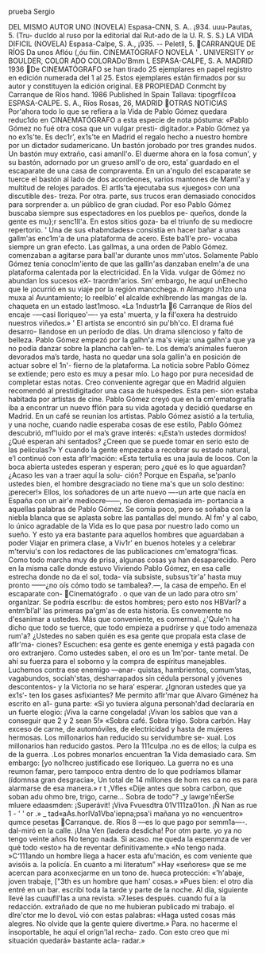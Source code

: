 prueba Sergio


DEL MISMO AUTOR
UNO (NOVELA)
Espasa-CNN, S. A.. ¡934. uuu-Pautas, 5. (Tru- ducIdo al ruso por la editorial dal Rut-ado de la U. R. S. S.)
LA VIDA DIFICIL (NOVELA)
Espasa-Calpe, S. A., ¡935. -- Peletll, 5.
CARRANQUE DE RÍOS Da
unos Aflóu (,óu
fiin. CINEMATÓGRAFO
NOVELA
' .
UNIVERSITY or BOULDER,
COLOR
ADO COLORADo'Bmm L
ESPASA-CALPE,
S. A. MADRID 1936
De CINEMATÓGRAFO se han tirado 25 ejemplares en papel registro en edición numerada del 1 al 25. Estos ejemplares están firmados por su autor y constituyen la edición original.
E8 PROPIEDAD Conmcht by Carranque de Ríos hand. 1986 Published ln Spain
Tallava: tipogrfilcoa ESPASA-CALPE. S. A., Ríos Rosas, 26, MADRID
OTRAS NOTICIAS
Por'ahora todo lo que se refiera a la Vida de Pablo Gómez quedara reduc1do en CINAEMATÓGRAFO a esta especie de nota póstuma: «Pablo Gómez no fué otra cosa que un vulgar presti- digitador.»
Pablo Gómez ya no ex1s'te. Es dec1r’, ex1s'te en Madrid el regalo hecho a nuestro hombre por un dictador sudamericano. Un bastón jorobado por tres grandes nudos. Un bastón muy extraño, casi amanll'o.
El duerme ahora en la fosa comun', y su bastón, adornado por un grueso amll'o de oro, esta’ guardado en el escaparate de una casa de compraventa. En un a'ngulo del escaparate se tuerce el bastón al lado de dos acordeones, varios mantones de Maml'a y multitud de relojes parados.
El artls'ta ejecutaba sus «juegos» con una discutible des- treza. Por otra. parte, sus trucos eran demasiado conocidos para sorprender a. un público de gran ciudad. Por eso Pablo Gómez buscaba siempre sus espectadores en los pueblos pe- queños, donde la gente es mu};r senc1ll'a. En estos sitios goza- ba el triunfo de su mediocre repertorio. '
Una de sus «habmdades» consistía en hacer bañar a unas gallm'as enc1m'a de una plataforma de acero. Este ba1l'e pro- vocaba siempre un gran efecto. Las gallmas, a una orden de Pablo Gómez. comenzaban a agitarse para ball'ar durante unos mm'utos. Solamente Pablo Gómez tenia conoclm'iento de que las gallln'as danzaban enelm'a de una plataforma calentada por la electricidad.
En la Vida. vulgar de Gómez no abundan los sucesos eX- traordm'arios. Sm’ embargo, he aquí unEhecho que le ¡ocurrió en su viaje por la región mancchega. n Almagro .h1zo una muxa al Avuntamiento; lo reelblo’ el alcalde exhlbrendo las mangas de la. chaqueta en un estado last1moso. «La 1ndustr1a
6 Carranque de Ríos
del encaje -—casi lloriqueo'—- ya esta' muerta, y la fil'oxera ha destruido nuestros viñedos.»
' El artista se encontró sin pu'bh'co. El drama fué desarro- llandose en un período de días. Un drama silencioso y falto de belleza. Pablo Gómez empezó por la galhn'a ma's vieja: una galhn'a que ya no podía danzar sobre la plancha cah’en- te. Los dema’s animales fueron devorados ma’s tarde, hasta no quedar una sola gallin'a en posición de actuar sobre el 1n'- fierno de la plataforma.
La noticia sobre Pablo Gómez se extiende; pero esto es muy a pesar mío. Lo hago por pura necesidad de completar estas notas. Creo conveniente agregar que en Madrid alguien recomendó al prestidigitador una casa de huéspedes. Esta pen- sión estaba habitada por artistas de cine. Pablo Gómez creyó que en la cm'ematografía iba a encontrar un nuevo fflón para su vida agotada y decidió quedarse en Madrid.
En un café se reunían los artistas. Pablo Gómez asistió a la tertulia, y una noche, cuando nadie esperaba cosas de ese estilo, Pablo Gómez descubrió, mf'luido por el ma’s grave interés: «¡Esta’n ustedes dormidos! ¿Qué esperan ahi sentados? ¿Creen que se puede tomar en serio esto de las películas?»
Y cuando la gente empezaba a recobrar su estado natural, e’l continuó con esta aflr'mación: «Esta tertulia es una jaula de locos. Con la boca abierta ustedes esperan y esperan; pero ¿qué es lo que aguardan? ¿Acaso les van a traer aquí la solu- ción? Porque en España, se'panlo ustedes bien, el hombre desgraciado no tiene ma's que un solo destino: ¡perecer!»
Ellos, los soñadores de un arte nuevo —-un arte que nacía en España con un air'e mediocre——, no dieron demasiada im- portancia a aquellas palabras de Pablo Gómez. Se comía poco, pero se soñaba con la niebla blanca que se aplasta sobre las pantallas del mundo. Al fm' y al cabo, lo único agradable de la Vida es lo que pasa por nuestro lado como un sueño. Y esto ya era bastante para aquellos hombres que aguardaban a poder Viajar en primera clase, a Viv1r' en buenos hoteles y a celebrar m'terviu's con los redactores de las publicaciones cm'ematogra'ficas.
Como todo marcha muy de prisa, algunas cosas ya han desaparecido. Pero en la misma calle donde estuvo Viviendo Pablo Gómez, en esa calle estrecha donde no da el sol, toda- vía subsiste, subsus'tir'a' hasta muy pronto ——¿no oís cómo todo se tambalea?.—, la casa de empeño. En el escaparate con-
Cinematógrafo
.
o que van de un lado para otro sm' organlzar. Se podría escrlbu: de estos hombres; pero esto nos HBVarÍ? a entm‘bl’al‘ las primeras pa'gm'as de esta historia. Es convemente no d'esanimar a ustedes. Más que conveniente, es comermal. ¿'Qule'n ha dicho que todo se tuerce, que todo empieza a pudrirse y que todo amenaza rum'a? ¿Ustedes no saben quién es esa gente que propala esta clase de aflr'ma- ciones? Escuchen: esa gente es gente enemiga y está pagada con oro extranjero. Como ustedes saben, el oro es un 1m'por- tante metal. De ahí su fuerza para el soborno y la compra de espíritus manejables. Luchemos contra ese enemigo —anar- quistas, hambrientos, comum’stas, vagabundos, sociah'stas, desharrapados sin cédula personal y jóvenes descontentos- y la Victoria no se hara’ esperar. ¿Ignoran ustedes que ya ex1s‘- ten los gases asfixiantes?
Me permito aflr'mar que Alvaro Giménez ha escrito en a1- guna parte: «Si yo tuviera alguna personah'dad declararía en un fuerte elogio: ¡Viva la carne congelada! ¡Vivan los sablos que van a conseguir que 2 y 2 sean 5!»
«Sobra café. Sobra trigo. Sobra carbón. Hay exceso de carne, de automóviles, de electricidad y hasta de mujeres hermosas. Los millonarios han reducido su servidumbre se- xual. Los millonarios han reducido gastos. Pero la 111culpa .no es de ellos; la culpa es de la guerra. .Los pobres monarlos encuentran 1a Vida demasiado cara. Sm embargo: [yo no1hcreo justificado ese lloriqueo. La guerra no es una reumon famar, pero tampoco entra dentro de lo que podríamos bllamar (ídomnsa gran desgracia», Un total de 14 mlllones de hom res ca no es para alarmarse de esa manera.» r t ,Vfles
«Dije antes que sobra carbon, que soban adu ohmo bre, trigo, carne... Sobra de todo"? _y lawge'nÉerSe mluere edaasmden: ¡Superávit! ¡Viva Fvuesdtra 01V111za01on. ¡Ñ Nan as rue 1 - ' ' or .» _ tad«aAs.horIVa1Vba'iepna;psa'i
mañana
yo no «encuentro» qumce pesetas
Carranque. de. Rios 8
—es lo que pago por semm1a—-. dal-miró en la calle. ¡Una Ven (ladera desdicha! Por otm parte. yo ya no tengo veinte años No tengo nada. Si acaso. me queda la espenmza de ver qué todo «esto» ha de reventar definitivamente.»
«No tengo nada. »C‘111ando un hombre llega a hacer esta afu'mación, es com veniente que avisóis a. la policía. En cuanto a mi literatum” »Hay «señores» que se me acercan para aconxecjarme en un tono de. hueca protección: «'h'abaje, joven trabaje, ["3th es un hombre que ham' cosas.»
»Pues bien: el otro día entré en un bar. escribí toda la tarde y parte de la noche. Al día, siguiente llevé las cuaufll'las a una revista.
»7\.Ieses después. cuando fuí a la redacción. extrañado de que no me hubieran publicado mi trabajo. el dlre'ctor me lo devoL vió con estas palabras: «Haga usted cosas más alegres. No olvide que la gente quiere divertme.»
Para. no hacerme el insoportable, he aquí el orign'lal recha- zado. Con esto creo que mi situación quedará» bastante acla- radar.»

